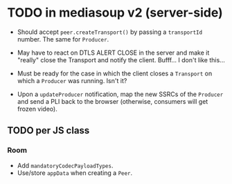 # TODO in mediasoup v2 (server-side)

* Should accept `peer.createTransport()` by passing a `transportId` number. The same for `Producer`.

* May have to react on DTLS ALERT CLOSE in the server and make it "really" close the Transport and notify the client. Bufff... I don't like this...

* Must be ready for the case in which the client closes a `Transport` on which a `Producer` was running. Isn't it?

* Upon a `updateProducer` notification, map the new SSRCs of the `Producer` and send a PLI back to the browser (otherwise, consumers will get frozen video).



## TODO per JS class

### Room

* Add `mandatoryCodecPayloadTypes`.
* Use/store `appData` when creating a `Peer`.
